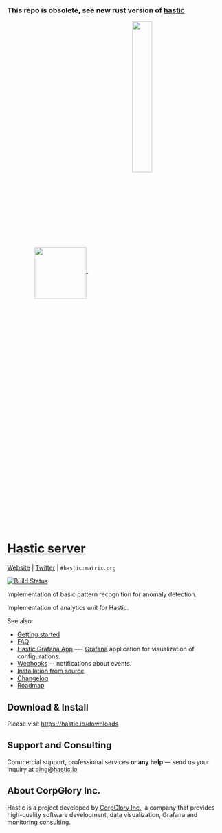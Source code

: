 ### This repo is obsolete, see new rust version of [hastic](https://github.com/hastic/hastic)

<p align="center">
  <a href=#hastic-server->
    <img width="auto" align="middle" height="120px" src="https://github.com/hastic/hastic-server/blob/master/images/hastic_server.png" />
    <img hspace="50" align="middle" width="30%" height="30%" src="https://github.com/hastic/hastic-server/blob/master/images/hastic_logo.png" />
  </a>
</p>


[Hastic server](https://hastic.io)
================
[Website](https://hastic.io) |
[Twitter](https://twitter.com/hasticio) | 
`#hastic:matrix.org`

[![Build Status](https://travis-ci.org/hastic/hastic-server.svg?branch=master)](https://travis-ci.org/hastic/hastic-server)


Implementation of basic pattern recognition for anomaly detection.

Implementation of analytics unit for Hastic.

See also:
* [Getting started](https://github.com/hastic/hastic-server/wiki#getting-started)
* [FAQ](https://github.com/hastic/hastic-server/wiki/FAQ)
* [Hastic Grafana App](https://github.com/hastic/hastic-grafana-app) —- [Grafana](https://grafana.com/) application for visualization of configurations.
* [Webhooks](https://github.com/hastic/hastic-server/wiki/Webhooks) -- notifications about events.
* [Installation from source](https://github.com/hastic/hastic-server/wiki/Installation-from-source)
* [Changelog](https://github.com/hastic/hastic-server/wiki/Changelog)
* [Roadmap](https://github.com/hastic/hastic-server/wiki/Roadmap)

## Download & Install

Please visit https://hastic.io/downloads

## Support and Consulting

Commercial support, professional services **or any help** — send us your inquiry at ping@hastic.io

## About CorpGlory Inc.
Hastic is a project developed by [CorpGlory Inc.](https://corpglory.com/), a company that provides high-quality software development, data visualization, Grafana and monitoring consulting.
